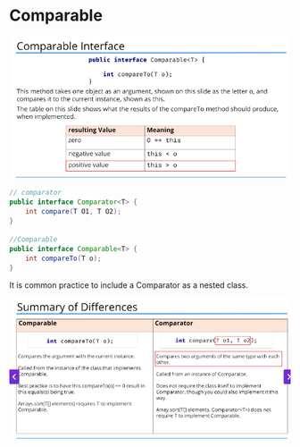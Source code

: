 # Comparable

![comparable](comparable.png)

```java
// comparator
public interface Comparator<T> {
    int compare(T O1, T O2);
}

//Comparable
public interface Comparable<T> {
    int compareTo(T o);
}

```

It is common practice to include a Comparator as a nested class.

![Comparable vs Comparator](img.png)